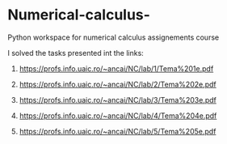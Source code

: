 # Numerical-calculus-
Python workspace for numerical calculus assignements course


I solved the tasks presented int the links:

1. https://profs.info.uaic.ro/~ancai/NC/lab/1/Tema%201e.pdf

2. https://profs.info.uaic.ro/~ancai/NC/lab/2/Tema%202e.pdf

3. https://profs.info.uaic.ro/~ancai/NC/lab/3/Tema%203e.pdf

4. https://profs.info.uaic.ro/~ancai/NC/lab/4/Tema%204e.pdf

5. https://profs.info.uaic.ro/~ancai/NC/lab/5/Tema%205e.pdf
